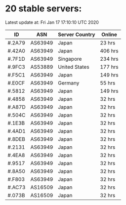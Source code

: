 # 20 stable servers:

Latest update at: Fri Jan 17 17:10:10 UTC 2020

| ID | ASN | Server Country | Online |
| -- | --- | -------------- | ------ |
| #.2A79 | AS63949 | Japan | 23 hrs |
| #.42A0 | AS63949 | Japan | 406 hrs |
| #.7F1D | AS63949 | Singapore | 234 hrs |
| #.9FC3 | AS53889 | United States | 177 hrs |
| #.F5C1 | AS63949 | Japan | 149 hrs |
| #.E0CF | AS63949 | Germany | 55 hrs |
| #.5812 | AS63949 | Japan | 149 hrs |
| #.4858 | AS63949 | Japan | 32 hrs |
| #.A87D | AS63949 | Japan | 32 hrs |
| #.504C | AS63949 | Japan | 32 hrs |
| #.1E3B | AS63949 | Japan | 32 hrs |
| #.4AD1 | AS63949 | Japan | 32 hrs |
| #.8DEB | AS63949 | Japan | 32 hrs |
| #.2131 | AS63949 | Japan | 32 hrs |
| #.4EA8 | AS63949 | Japan | 32 hrs |
| #.9517 | AS63949 | Japan | 32 hrs |
| #.8A50 | AS63949 | Japan | 32 hrs |
| #.F803 | AS63949 | Japan | 32 hrs |
| #.AC73 | AS16509 | Japan | 32 hrs |
| #.073B | AS16509 | Japan | 32 hrs |

